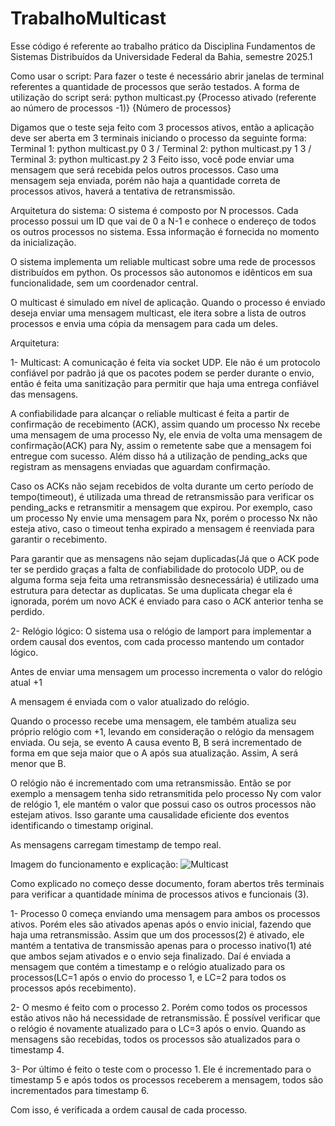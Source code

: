 # TrabalhoMulticast

Esse código é referente ao trabalho prático da Disciplina Fundamentos de Sistemas Distribuídos da Universidade Federal da Bahia, semestre 2025.1

Como usar o script:
Para fazer o teste é necessário abrir janelas de terminal referentes a quantidade de processos que serão testados. A forma de utilização do script será: python multicast.py {Processo ativado (referente ao número de processos -1)} {Número de processos}

Digamos que o teste seja feito com 3 processos ativos, então a aplicação deve ser aberta em 3 terminais iniciando o processo da seguinte forma: 
Terminal 1: python multicast.py 0 3 / Terminal 2: python multicast.py 1 3 / Terminal 3: python multicast.py 2 3
Feito isso, você pode enviar uma mensagem que será recebida pelos outros processos. Caso uma mensagem seja enviada, porém não haja a quantidade correta de processos ativos, haverá a tentativa de retransmissão.

Arquitetura do sistema:
O sistema é composto por N processos. Cada processo possui um ID que vai de 0 a N-1 e conhece o endereço de todos os outros processos no sistema. Essa informação é fornecida no momento da inicialização.

O sistema implementa um reliable multicast sobre uma rede de processos distribuídos em python. Os processos são autonomos e idênticos em sua funcionalidade, sem um coordenador central. 

O multicast é simulado em nível de aplicação. Quando o processo é enviado deseja enviar uma mensagem multicast, ele itera sobre a lista de outros processos e envia uma cópia da mensagem para cada um deles. 

Arquitetura:

1- Multicast:
A comunicação é feita via socket UDP. Ele não é um protocolo confiável por padrão já que os pacotes podem se perder durante o envio, então é feita uma sanitização para permitir que haja uma entrega confiável das mensagens.

A confiabilidade para alcançar o reliable multicast é feita a partir de confirmação de recebimento (ACK), assim quando um processo Nx recebe uma mensagem de uma processo Ny, ele envia de volta uma mensagem de confirmação(ACK) para Ny, assim o remetente sabe que a mensagem foi entregue com sucesso. Além disso há a utilização de pending_acks que registram as mensagens enviadas que aguardam confirmação.

Caso os ACKs não sejam recebidos de volta durante um certo período de tempo(timeout), é utilizada uma thread de retransmissão para verificar os pending_acks e retransmitir a mensagem que expirou. Por exemplo, caso um processo Ny envie uma mensagem para Nx, porém o processo Nx não esteja ativo, caso o timeout tenha expirado a mensagem é reenviada para garantir o recebimento.

Para garantir que as mensagens não sejam duplicadas(Já que o ACK pode ter se perdido graças a falta de confiabilidade do protocolo UDP, ou de alguma forma seja feita uma retransmissão desnecessária) é utilizado uma estrutura para detectar as duplicatas. Se uma duplicata chegar ela é ignorada, porém um novo ACK é enviado para caso o ACK anterior tenha se perdido.

2- Relógio lógico:
O sistema usa o relógio de lamport para implementar a ordem causal dos eventos, com cada processo mantendo um contador lógico.

Antes de enviar uma mensagem um processo incrementa o valor do relógio atual +1

A mensagem é enviada com o valor atualizado do relógio.

Quando o processo recebe uma mensagem, ele também atualiza seu próprio relógio com +1, levando em consideração o relógio da mensagem enviada. Ou seja, se evento A causa evento B, B será incrementado de forma em que seja maior que o A após sua atualização. Assim, A será menor que B.

O relógio não é incrementado com uma retransmissão. Então se por exemplo a mensagem tenha sido retransmitida pelo processo Ny com valor de relógio 1, ele mantém o valor que possui caso os outros processos não estejam ativos. Isso garante uma causalidade eficiente dos eventos identificando o timestamp original.

As mensagens carregam timestamp de tempo real.

Imagem do funcionamento e explicação:
![Multicast](https://github.com/user-attachments/assets/c38a9703-b88a-4ef7-b54b-0116b5c6ee3c)

Como explicado no começo desse documento, foram abertos três terminais para verificar a quantidade mínima de processos ativos e funcionais (3). 

1- Processo 0 começa enviando uma mensagem para ambos os processos ativos. Porém eles são ativados apenas após o envio inicial, fazendo que haja uma retransmissão. Assim que um dos processos(2) é ativado, ele mantém a tentativa de transmissão apenas para o processo inativo(1) até que ambos sejam ativados e o envio seja finalizado. Daí é enviada a mensagem que contém a timestamp e o relógio atualizado para os processos(LC=1 após o envio do processo 1, e LC=2 para todos os processos após recebimento). 

2- O mesmo é feito com o processo 2. Porém como todos os processos estão ativos não há necessidade de retransmissão. É possível verificar que o relógio é novamente atualizado para o LC=3 após o envio. Quando as mensagens são recebidas, todos os processos são atualizados para o timestamp 4.

3- Por último é feito o teste com o processo 1. Ele é incrementado para o timestamp 5 e após todos os processos receberem a mensagem, todos são incrementados para timestamp 6.

Com isso, é verificada a ordem causal de cada processo.
